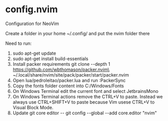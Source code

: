 # config.nvim
Configuration for NeoVim

Create a folder in your home ~/.config/ and put the nvim folder there

Need to run:
1. sudo apt-get update
2. sudo apt-get install build-essentials
3. Install packer requirements git clone --depth 1 https://github.com/wbthomason/packer.nvim\
 ~/.local/share/nvim/site/pack/packer/start/packer.nvim
4. Open lua/pedroleitao/packer.lua and run :PackerSync
5. Copy the fonts folder content into C:/Windows/Fonts
6. On Windows Terminal edit the current font and select JetbrainsMono
7. On Windows Terminal actions remove the CTRL+V to paste. Instead we always use CTRL+SHIFT+V to paste because Vim usese CTRL+V to Visual Block Mode.
8. Update git core editor
-- git config --global --add core.editor "nvim"

